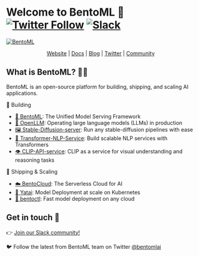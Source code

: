 # Welcome to BentoML 👋  [![Twitter Follow](https://img.shields.io/twitter/follow/bentomlai?style=social)](https://twitter.com/bentomlai) [![Slack](https://img.shields.io/badge/Slack-Join-4A154B?style=social)](https://l.bentoml.com/join-slack)

[![BentoML](https://github.com/bentoml/.github/assets/489344/90984523-d9dc-43eb-b43e-164eb12ada20)](http://bentoml.com)



<div align="center">
<a href="http://bentoml.com">Website</a> | <a href="https://docs.bentoml.org">Docs</a> | <a href="https://bentoml.com/blog">Blog</a> | <a href="https://twitter.com/bentomlai">Twitter</a> | <a href="https://l.bentoml.com/join-slack">Community</a>
</div>

## What is BentoML? 👩‍🍳

BentoML is an open-source platform for building, shipping, and scaling AI applications.

🔨 Building
- [🍱 BentoML](https://github.com/bentoml/BentoML): The Unified Model Serving Framework
- [🦾 OpenLLM](https://github.com/bentoml/OpenLLM): Operating large language models (LLMs) in production
- [🖼️ Stable-Diffusion-server](https://github.com/bentoml/stable-diffusion-bentoml): Run any stable-diffusion pipelines with ease
- [🤲 Transformer-NLP-Service](https://github.com/bentoml/transformers-nlp-service): Build scalable NLP services with Transformers
- [👁 CLIP-API-service](https://github.com/bentoml/CLIP-API-service): CLIP as a service for visual understanding and reasoning tasks

🚢 Shipping & Scaling
- [☁️ BentoCloud](https://www.bentoml.com/): The Serverless Cloud for AI
- [🦄️ Yatai](https://github.com/bentoml/Yatai): Model Deployment at scale on Kubernetes
- [🚀 bentoctl](https://github.com/bentoml/bentoctl): Fast model deployment on any cloud


## Get in touch 💬

👉 [Join our Slack community!](https://l.bentoml.com/join-slack)

🐦 Follow the latest from BentoML team on Twitter [@bentomlai](https://twitter.com/bentomlai)
